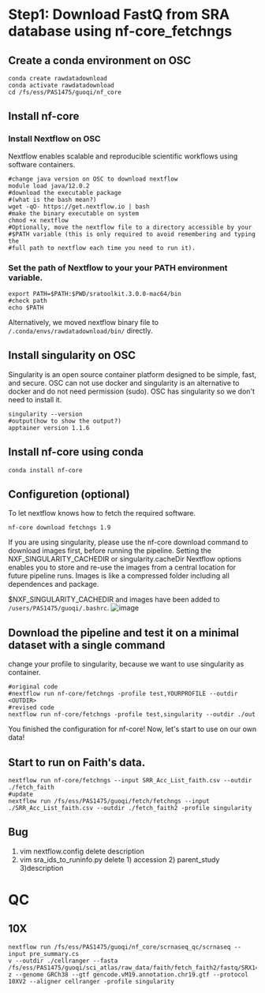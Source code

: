 # Step1: Download FastQ from SRA database using nf-core_fetchngs

## Create a conda environment on OSC

```
conda create rawdatadownload
conda activate rawdatadownload
cd /fs/ess/PAS1475/guoqi/nf_core
```

## Install nf-core

### Install Nextflow on OSC

Nextflow enables scalable and reproducible scientific workflows using software containers.

```
#change java version on OSC to download nextflow
module load java/12.0.2
#download the executable package 
#(what is the bash mean?)
wget -qO- https://get.nextflow.io | bash
#make the binary executable on system
chmod +x nextflow
#Optionally, move the nextflow file to a directory accessible by your 
#$PATH variable (this is only required to avoid remembering and typing the 
#full path to nextflow each time you need to run it).
```
### Set the path of Nextflow to your your PATH environment variable.

```
export PATH=$PATH:$PWD/sratoolkit.3.0.0-mac64/bin
#check path
echo $PATH
```
Alternatively, we moved nextflow binary file to `/.conda/envs/rawdatadownload/bin/` directly.

## Install singularity on OSC
Singularity is an open source container platform designed to be simple, fast, and secure.
OSC can not use docker and singularity is an alternative to docker and do not need permission (sudo).
OSC has singularity so we don't need to install it.
```
singularity --version
#output(how to show the output?)
apptainer version 1.1.6
```

## Install nf-core using conda

```
conda install nf-core
```

## Configuretion (optional)
To let nextflow knows how to fetch the required software.
```
nf-core download fetchngs 1.9
```
If you are using singularity, please use the nf-core download command to download images first, before running the pipeline. Setting the NXF_SINGULARITY_CACHEDIR or singularity.cacheDir Nextflow options enables you to store and re-use the images from a central location for future pipeline runs. Images is like a compressed folder including all dependences and package.

$NXF_SINGULARITY_CACHEDIR and images have been added to `/users/PAS1475/guoqi/.bashrc`.
![image](https://user-images.githubusercontent.com/96271990/235548782-e9b48417-3dad-4c31-a143-f95e69e28d33.png)


## Download the pipeline and test it on a minimal dataset with a single command
change your profile to singularity, because we want to use singularity as container.
```
#original code
#nextflow run nf-core/fetchngs -profile test,YOURPROFILE --outdir <OUTDIR>
#revised code
nextflow run nf-core/fetchngs -profile test,singularity --outdir ./out
```
You finished the configuration for nf-core! Now, let's start to use on our own data!

## Start to run on Faith's data.
```
nextflow run nf-core/fetchngs --input SRR_Acc_List_faith.csv --outdir ./fetch_faith
#update
nextflow run /fs/ess/PAS1475/guoqi/fetch/fetchngs --input ./SRR_Acc_List_faith.csv --outdir ./fetch_faith2 -profile singularity
```
## Bug
1. vim nextflow.config delete description
2. vim sra_ids_to_runinfo.py delete 1) accession 2) parent_study 3)description


# QC

## 10X
```
nextflow run /fs/ess/PAS1475/guoqi/nf_core/scrnaseq_qc/scrnaseq --input pre_summary.cs
v --outdir ./cellranger --fasta /fs/ess/PAS1475/guoqi/sci_atlas/raw_data/faith/fetch_faith2/fastq/SRX14206680_SRR18054649_1.fastq.g
z --genome GRCh38 --gtf gencode.vM19.annotation.chr19.gtf --protocol 10XV2 --aligner cellranger -profile singularity
```

```
